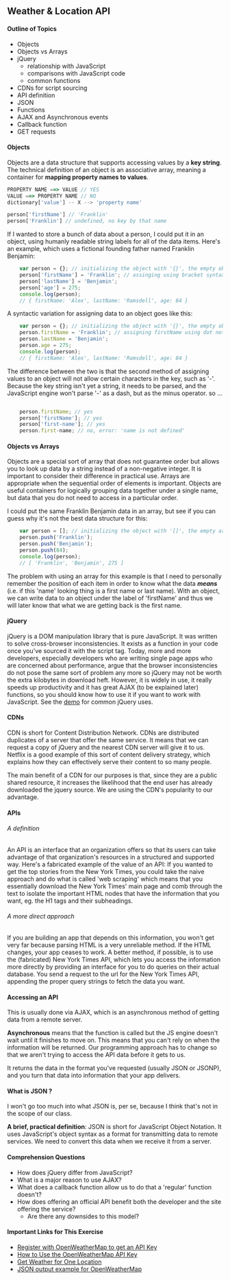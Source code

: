 ## Weather & Location API

#### Outline of Topics
+ Objects 
+ Objects vs Arrays
+ jQuery
    + relationship with JavaScript
    + comparisons with JavaScript code
    + common functions
+ CDNs for script sourcing
+ API definition
+ JSON
+ Functions
+ AJAX and Asynchronous events
+ Callback function
+ GET requests

#### Objects 

Objects are a data structure that supports accessing values by a **key string**.  
The technical definition of an object is an associative array, meaning a container for **mapping property names to values**.

```javascript
PROPERTY NAME ==> VALUE // YES
VALUE ==> PROPERTY NAME // NO
dictionary['value'] -- X --> 'property name'

person['firstName'] // 'Franklin'
person['Franklin'] // undefined, no key by that name

````

If I wanted to store a bunch of data about a person, I could put it in an object, using humanly readable string labels for all of the data items.  Here's an example, which uses a fictional founding father named Franklin Benjamin:

````javascript
    var person = {}; // initializing the object with '{}', the empty object literal
    person['firstName'] = 'Franklin'; // assinging using bracket syntax for ['firstName']
    person['lastName'] = 'Benjamin';
    person['age'] = 275;
    console.log(person);
    // { firstName: 'Alex', lastName: 'Ramsdell', age: 84 }
````
A syntactic variation for assigning data to an object goes like this:

````javascript
    var person = {}; // initializing the object with '{}', the empty object literal
    person.firstName = 'Franklin'; // assigning firstName using dot notation
    person.lastName = 'Benjamin';
    person.age = 275;
    console.log(person);
    // { firstName: 'Alex', lastName: 'Ramsdell', age: 84 }
````

The difference between the two is that the second method of assigning values to an object will not allow certain characters in the key, such as '-'.  Because the key string isn't yet a string, it needs to be parsed, and the JavaScript engine won't parse '-' as a dash, but as the minus operator.  so ...

````javascript

    person.firstName; // yes
    person['firstName']; // yes
    person['first-name']; // yes
    person.first-name; // no, error: 'name is not defined'

````


#### Objects vs Arrays

Objects are a special sort of array that does not guarantee order but allows you to look up data by a string instead of a non-negative integer. It is important to consider their difference in practical use. Arrays are appropriate when the sequential order of elements is important. Objects are useful containers for logically grouping data together under a single name, but data that you do not need to access in a particular order.


I could put the same Franklin Benjamin data in an array, but see if you can guess why it's not the best data structure for this:

````javascript
    var person = []; // initializing the object with '[]', the empty array literal
    person.push('Franklin');
    person.push('Benjamin');
    person.push(84);
    console.log(person);
    // [ 'Franklin', 'Benjamin', 275 ]

````


The problem with using an array for this example is that I need to personally remember the position of each item in order to know what the data ***means*** (i.e. if this 'name' looking thing is a first name or last name).  With an object, we can write data to an object under the label of 'firstName' and thus we will later know that what we are getting back is the first name.


#### jQuery

jQuery is a DOM manipulation library that is pure JavaScript.  It was written to solve cross-browser inconsistencies.  It exists as a function in your code once you've sourced it with the script tag.  Today, more and more developers, especially developers who are writing single page apps who are concerned about performance, argue that the browser inconsistencies do not pose the same sort of problem any more so jQuery may not be worth the extra kilobytes in download heft. However, it is widely in use, it really speeds up productivity and it has great AJAX (to be explained later) functions, so you should know how to use it if you want to work with JavaScript.  See the [demo](https://github.com/jswithalex/BACE-Winter2015/blob/master/week5/jQuery_Demo/demo.md) for common jQuery uses.

#### CDNs

CDN is short for Content Distribution Network. CDNs are distributed duplicates of a server that offer the same service. It means that we can request a copy of jQuery and the nearest CDN server will give it to us. Netflix is a good example of this sort of content delivery strategy, which explains how they can effectively serve their content to so many people.  

The main benefit of a CDN for our purposes is that, since they are a public shared resource, it increases the likelihood that the end user has already downloaded the jquery source.  We are using the CDN's popularity to our advantage.

#### APIs 

###### A definition

An API is an interface that an organization offers so that its users can take advantage of that organization's resources in a structured and supported way.  Here's a fabricated example of the value of an API: If you wanted to get the top stories from the New York Times, you could take the naive approach and do what is called 'web scraping' which means that you essentially download the New York Times' main page and comb through the text to isolate the important HTML nodes that have the information that you want, eg. the H1 tags and their subheadings. 

###### A more direct approach

If you are building an app that depends on this information, you won't get very far because parsing HTML is a very unreliable method. If the HTML changes, your app ceases to work.  A better method, if possible, is to use the (fabricated) New York Times API, which lets you access the information more directly by providing an interface for you to do queries on their actual database. You send a request to the url for the New York Times API, appending the proper query strings to fetch the data you want. 

#### Accessing an API

This is usually done via AJAX, which is an asynchronous method of getting data from a remote server.  

**Asynchronous** means that the function is called but the JS engine doesn't wait until it finishes to move on.  This means that you can't rely on when the information will be returned.  Our programming approach has to change so that we aren't trying to access the API data before it gets to us.

It returns the data in the format you've requested (usually JSON or JSONP), and you turn that data into information that your app delivers.

#### What is JSON ?

I won't go too much into what JSON is, per se, because I think that's not in the scope of our class.  

**A brief, practical definition**: JSON is short for JavaScript Object Notation.  It uses JavaScript's object syntax as a format for transmitting data to remote services.  We need to convert this data when we receive it from a server.





#### Comprehension Questions 

+ How does jQuery differ from JavaScript?
+ What is a major reason to use AJAX?
+ What does a callback function allow us to do that a 'regular' function doesn't?
+ How does offering an official API benefit both the developer and the site offering the service?
    + Are there any downsides to this model?

#### Important Links for This Exercise
+ [Register with OpenWeatherMap to get an API Key](http://openweathermap.org/register)
+ [How to Use the OpenWeatherMap API Key](http://openweathermap.org/appid#use)
+ [Get Weather for One Location](http://openweathermap.org/forecast#one)
+ [JSON output example for OpenWeatherMap](http://api.openweathermap.org/data/2.5/weather?q=London,uk)
